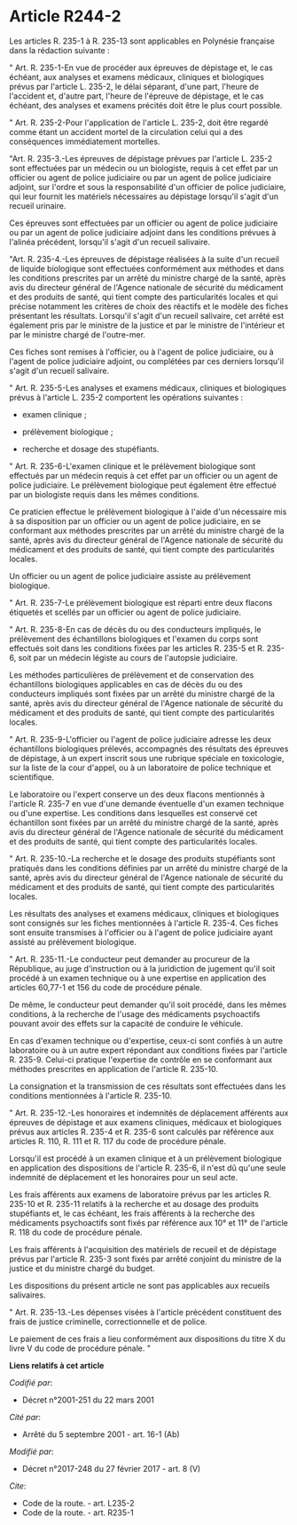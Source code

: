 # Article R244-2

Les articles R. 235-1 à R. 235-13 sont applicables en Polynésie française dans la rédaction suivante : 

" Art. R. 235-1-En vue de procéder aux épreuves de dépistage et, le cas échéant, aux analyses et examens médicaux, cliniques
et biologiques prévus par l'article L. 235-2, le délai séparant, d'une part, l'heure de l'accident et, d'autre part, l'heure
de l'épreuve de dépistage, et le cas échéant, des analyses et examens précités doit être le plus court possible. 

" Art. R. 235-2-Pour l'application de l'article L. 235-2, doit être regardé comme étant un accident mortel de la circulation
celui qui a des conséquences immédiatement mortelles. 

"Art. R. 235-3.-Les épreuves de dépistage prévues par l'article L. 235-2 sont effectuées par un médecin ou un biologiste,
requis à cet effet par un officier ou agent de police judiciaire ou par un agent de police judiciaire adjoint, sur l'ordre et
sous la responsabilité d'un officier de police judiciaire, qui leur fournit les matériels nécessaires au dépistage lorsqu'il
s'agit d'un recueil urinaire. 

Ces épreuves sont effectuées par un officier ou agent de police judiciaire ou par un agent de police judiciaire adjoint dans
les conditions prévues à l'alinéa précédent, lorsqu'il s'agit d'un recueil salivaire.

"Art. R. 235-4.-Les épreuves de dépistage réalisées à la suite d'un recueil de liquide biologique sont effectuées
conformément aux méthodes et dans les conditions prescrites par un arrêté du ministre chargé de la santé, après avis du
directeur général de l'Agence nationale de sécurité du médicament et des produits de santé, qui tient compte des
particularités locales et qui précise notamment les critères de choix des réactifs et le modèle des fiches présentant les
résultats. Lorsqu'il s'agit d'un recueil salivaire, cet arrêté est également pris par le ministre de la justice et par le
ministre de l'intérieur et par le ministre chargé de l'outre-mer. 

Ces fiches sont remises à l'officier, ou à l'agent de police judiciaire, ou à l'agent de police judiciaire adjoint, ou
complétées par ces derniers lorsqu'il s'agit d'un recueil salivaire. 

" Art. R. 235-5-Les analyses et examens médicaux, cliniques et biologiques prévus à l'article L. 235-2 comportent les
opérations suivantes :

- examen clinique ;

- prélèvement biologique ;

- recherche et dosage des stupéfiants. 

" Art. R. 235-6-L'examen clinique et le prélèvement biologique sont effectués par un médecin requis à cet effet par un
officier ou un agent de police judiciaire. Le prélèvement biologique peut également être effectué par un biologiste requis
dans les mêmes conditions. 

Ce praticien effectue le prélèvement biologique à l'aide d'un nécessaire mis à sa disposition par un officier ou un agent de
police judiciaire, en se conformant aux méthodes prescrites par un arrêté du ministre chargé de la santé, après avis du
directeur général de l'Agence nationale de sécurité du médicament et des produits de santé, qui tient compte des
particularités locales. 

Un officier ou un agent de police judiciaire assiste au prélèvement biologique. 

" Art. R. 235-7-Le prélèvement biologique est réparti entre deux flacons étiquetés et scellés par un officier ou agent de
police judiciaire. 

" Art. R. 235-8-En cas de décès du ou des conducteurs impliqués, le prélèvement des échantillons biologiques et l'examen du
corps sont effectués soit dans les conditions fixées par les articles R. 235-5 et R. 235-6, soit par un médecin légiste au
cours de l'autopsie judiciaire. 

Les méthodes particulières de prélèvement et de conservation des échantillons biologiques applicables en cas de décès du ou
des conducteurs impliqués sont fixées par un arrêté du ministre chargé de la santé, après avis du directeur général de
l'Agence nationale de sécurité du médicament et des produits de santé, qui tient compte des particularités locales. 

" Art. R. 235-9-L'officier ou l'agent de police judiciaire adresse les deux échantillons biologiques prélevés, accompagnés
des résultats des épreuves de dépistage, à un expert inscrit sous une rubrique spéciale en toxicologie, sur la liste de la
cour d'appel, ou à un laboratoire de police technique et scientifique. 

Le laboratoire ou l'expert conserve un des deux flacons mentionnés à l'article R. 235-7 en vue d'une demande éventuelle d'un
examen technique ou d'une expertise. Les conditions dans lesquelles est conservé cet échantillon sont fixées par un arrêté du
ministre chargé de la santé, après avis du directeur général de l'Agence nationale de sécurité du médicament et des produits
de santé, qui tient compte des particularités locales. 

" Art. R. 235-10.-La recherche et le dosage des produits stupéfiants sont pratiqués dans les conditions définies par un
arrêté du ministre chargé de la santé, après avis du directeur général de l'Agence nationale de sécurité du médicament et des
produits de santé, qui tient compte des particularités locales. 

Les résultats des analyses et examens médicaux, cliniques et biologiques sont consignés sur les fiches mentionnées à
l'article R. 235-4. Ces fiches sont ensuite transmises à l'officier ou à l'agent de police judiciaire ayant assisté au
prélèvement biologique. 

" Art. R. 235-11.-Le conducteur peut demander au procureur de la République, au juge d'instruction ou à la juridiction de
jugement qu'il soit procédé à un examen technique ou à une expertise en application des articles 60,77-1 et 156 du code de
procédure pénale. 

De même, le conducteur peut demander qu'il soit procédé, dans les mêmes conditions, à la recherche de l'usage des médicaments
psychoactifs pouvant avoir des effets sur la capacité de conduire le véhicule. 

En cas d'examen technique ou d'expertise, ceux-ci sont confiés à un autre laboratoire ou à un autre expert répondant aux
conditions fixées par l'article R. 235-9. Celui-ci pratique l'expertise de contrôle en se conformant aux méthodes prescrites
en application de l'article R. 235-10. 

La consignation et la transmission de ces résultats sont effectuées dans les conditions mentionnées à l'article R. 235-10. 

" Art. R. 235-12.-Les honoraires et indemnités de déplacement afférents aux épreuves de dépistage et aux examens cliniques,
médicaux et biologiques prévus aux articles R. 235-4 et R. 235-6 sont calculés par référence aux articles R. 110, R. 111 et
R. 117 du code de procédure pénale. 

Lorsqu'il est procédé à un examen clinique et à un prélèvement biologique en application des dispositions de l'article R.
235-6, il n'est dû qu'une seule indemnité de déplacement et les honoraires pour un seul acte. 

Les frais afférents aux examens de laboratoire prévus par les articles R. 235-10 et R. 235-11 relatifs à la recherche et au
dosage des produits stupéfiants et, le cas échéant, les frais afférents à la recherche des médicaments psychoactifs sont
fixés par référence aux 10° et 11° de l'article R. 118 du code de procédure pénale. 

Les frais afférents à l'acquisition des matériels de recueil et de dépistage prévus par l'article R. 235-3 sont fixés par
arrêté conjoint du ministre de la justice et du ministre chargé du budget.

Les dispositions du présent article ne sont pas applicables aux recueils salivaires. 

" Art. R. 235-13.-Les dépenses visées à l'article précédent constituent des frais de justice criminelle, correctionnelle et
de police. 

Le paiement de ces frais a lieu conformément aux dispositions du titre X du livre V du code de procédure pénale. "

**Liens relatifs à cet article**

_Codifié par_:

  - Décret n°2001-251 du 22 mars 2001

_Cité par_:

  - Arrêté du 5 septembre 2001 - art. 16-1 (Ab)

_Modifié par_:

  - Décret n°2017-248 du 27 février 2017 - art. 8 (V)

_Cite_:

  - Code de la route. - art. L235-2
  - Code de la route. - art. R235-1
